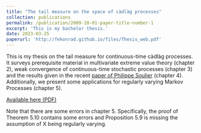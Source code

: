 ```yaml
---
title: "The tail measure on the space of càdlàg processes"
collection: publications
permalink: /publication/2009-10-01-paper-title-number-1
excerpt: 'This is my bachelor thesis.'
date: 2023-03-25
paperurl: 'http://fekonrad.github.io/files/Thesis_web.pdf'
---
```

This is my thesis on the tail measure for continuous-time càdlàg processes. It surveys prerequisite material in multivariate extreme value theory (chapter 2), weak convergence of continuous-time stochastic processes (chapter 3) and the results given in the recent [paper of Philippe Soulier](https://arxiv.org/pdf/2004.00325.pdf) (chapter 4). Additionally, we present some applications for regularly varying Markov Processes (chapter 5).   

[Available here (PDF)](http://fekonrad.github.io/files/Thesis_web.pdf)

Note that there are some errors in chapter 5. Specifically, the proof of Theorem 5.10 contains some errors and Proposition 5.9 is missing the assumption of X being regularly varying. 
